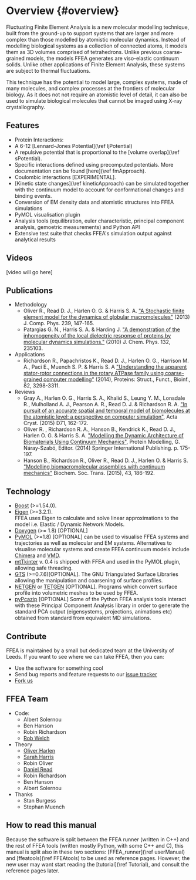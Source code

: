 Overview {#overview}
=========

Fluctuating Finite Element Analysis is a new molecular modelling technique, built from the ground-up to support systems that are larger and more complex than those modelled by atomistic molecular dynamics. Instead of modelling biological systems as a collection of connected atoms, it models them as 3D volumes comprised of tetrahedrons. Unlike previous coarse-grained models, the models FFEA generates are viso-elastic continuum solids. Unlike other applications of Finite Element Analysis, these systems are subject to thermal fluctuations.

This technique has the potential to model large, complex systems, made of many molecules, and complex processes at the frontiers of molecular biology. As it does not not require an atomistic level of detail, it can also be used to simulate biological molecules that cannot be imaged using X-ray crystallography.

## Features

 * Protein Interactions:
  * A 6-12 [Lennard-Jones Potential](\ref ljPotential)
  * A repulsive potential that is proportional 
        to the [volume overlap](\ref sPotential).
  * Specific interactions defined using precomputed potentials.
        More documentation can be found [here](\ref fmApproach).
  * Coulombic interactions [EXPERIMENTAL].
 * [Kinetic state changes](\ref kineticApproach) can be simulated together with the continuum model to
    account for conformational changes and binding events.
 * Conversion of EM density data and atomistic structures into FFEA simulations
 * PyMOL visualisation plugin
 * Analysis tools (equilibration, euler characteristic, principal component analysis, gemoetric measurements) and Python API
 * Extensive test suite that checks FFEA's simulation output against analytical results


## Videos

[video will go here]

## Publications

   * Methodology
       * Oliver R., Read D. J., Harlen O. G. & Harris S. A. ["A Stochastic finite element model for the dynamics of globular macromolecules"](http://www.sciencedirect.com/science/article/pii/S0021999112007589) (2013) J. Comp. Phys. 239, 147-165.
       * Patargias G. N., Harris S. A. & Harding J. ["A demonstration of the inhomogeneity of the local dielectric response of proteins by molecular dynamics simulations."](https://www.ncbi.nlm.nih.gov/pubmed/20572740) (2010) J. Chem. Phys. 132, 235103.
   * Applications
       * Richardson R., Papachristos K., Read D. J., Harlen O. G., Harrison M. A., Paci E., Muench S. P. & Harris S. A ["Understanding the apparent stator-rotor connections in the rotary ATPase family using coarse-grained computer modelling"](https://www.ncbi.nlm.nih.gov/pubmed/25174610) (2014), Proteins: Struct., Funct., Bioinf., 82, 3298-3311.
   * Reviews
       * Gray A., Harlen O. G., Harris S. A., Khalid S., Leung Y. M., Lonsdale R., Mulholland A. J., Pearson A. R., Read D. J. & Richardson R. A. ["In pursuit of an accurate spatial and temporal model of biomolecules at the atomistic level: a perspective on computer simulation"](https://www.ncbi.nlm.nih.gov/pubmed/25615870), Acta Cryst. (2015) D71, 162-172.
       * Oliver R. , Richardson R. A., Hanson B., Kendrick K., Read D. J., Harlen O. G. & Harris S. A. ["Modelling the Dynamic Architecture of Biomaterials Using Continuum Mechanics"](http://link.springer.com/chapter/10.1007%2F978-3-319-09976-7_8), Protein Modelling, G. Náray-Szabó, Editor. (2014) Springer International Publishing. p. 175-197.
       * Hanson B., Richardson R., Oliver R., Read D. J., Harlen O. & Harris S. ["Modelling biomacromolecular assemblies with continuum mechanics"](https://www.ncbi.nlm.nih.gov/pubmed/25849915) Biochem. Soc. Trans. (2015), 43, 186-192.

## Technology
   * [Boost](http://www.boost.org) (>=1.54.0).
   * [Eigen](http://eigen.tuxfamily.org) (>=3.2.1).   
     FFEA uses Eigen to calculate and solve linear approximations to the model i.e. Elastic / Dynamic Network Models.
   * [Doxygen](http://www.doxygen.org) (>= 1.8) [OPTIONAL]   
   * [PyMOL](https://www.pymol.org) (>=1.8) [OPTIONAL] can 
        be used to visualise FFEA systems and trajectories
        as well as molecular and EM systems. Alternatives 
        to visualise molecular systems and create FFEA continuum models
        include [Chimera](https://www.cgl.ucsf.edu/chimera/)
        and [VMD](http://www.ks.uiuc.edu/Research/vmd/).
   * [mtTkinter](http://tkinter.unpythonic.net/wiki/mtTkinter) v. 0.4 is shipped 
        with FFEA and used in the PyMOL plugin, allowing safe threading. 
   * [GTS](http://gts.sourceforge.net) (>=0.7.6)[OPTIONAL]. The
     GNU Triangulated Surface Libraries
     allowing the manipulation and coarsening of surface profiles.
   * [NETGEN](https://sourceforge.net/projects/netgen-mesher/) 
   or [TETGEN](http://wias-berlin.de/software/tetgen/) [OPTIONAL]. 
     Programs which convert surface profile into volumetric meshes 
        to be used by FFEA.
   * [pyPcazip](https://pypi.python.org/pypi/pyPcazip) [OPTIONAL]
     Some of the Python FFEA analysis tools interact with these 
     Principal Component Analysis library in order to generate the standard
     PCA output (eigensystems, projections, animations etc)
     obtained from standard from equivalent MD simulations.

## Contribute

FFEA is maintained by a small but dedicated team at the University of Leeds. If you want to see where we can take FFEA, then you can:

   * Use the software for something cool
   * Send bug reports and feature requests to our [issue tracker](https://bitbucket.org/sohpc-ffea/ffea/issues)
   * [Fork us](https://bitbucket.org/sohpc-ffea/ffea/fork)

## FFEA Team

 * Code:
   * Albert Solernou
   * Ben Hanson
   * Robin Richardson
   * [Rob Welch](http://robwel.ch/)
 * Theory
   * [Oliver Harlen](https://www.maths.leeds.ac.uk/index.php?id=263&uid=1025)
   * [Sarah Harris](http://www.comp-bio.physics.leeds.ac.uk/)
   * Robin Oliver
   * [Daniel Read](http://www1.maths.leeds.ac.uk/~djread/)
   * Robin Richardson
   * Ben Hanson
   * Albert Solernou
 * Thanks
   * Stan Burgess
   * Stephan Muench



How to read this manual
-----------------------

Because the software is split between the FFEA runner (written in C++) 
  and the rest of FFEA tools (written mostly Python, with some C++ and C), 
  this manual is split also in these two sections: 
   [FFEA_runner](\ref userManual) and [ffeatools](\ref FFEAtools)
  to be used as reference pages.
However, the new user may want start reading the [tutorial](\ref Tutorial),
  and consult the reference pages later. 
